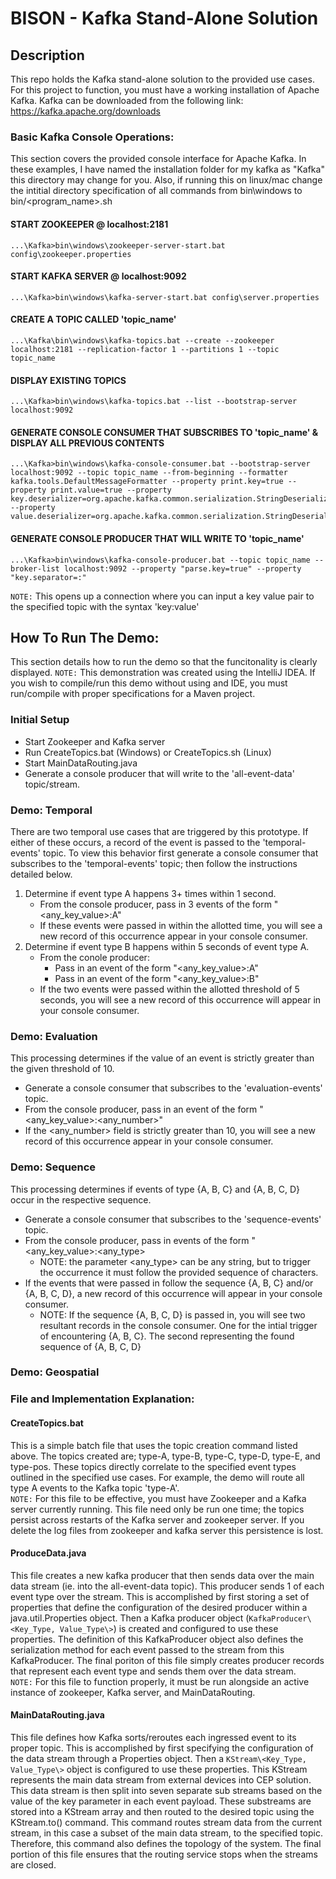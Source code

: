 # BISON - Kafka Stand-Alone Solution


## Description
This repo holds the Kafka stand-alone solution to the provided use cases. For this project to function, you must have a working installation of Apache Kafka. Kafka can be downloaded from the following link: https://kafka.apache.org/downloads


### Basic Kafka Console Operations:

This section covers the provided console interface for Apache Kafka. In these examples, I have named the installation folder for my kafka as "Kafka" this directory may change for you. Also, if running this on linux/mac change the intitial directory specification of all commands from bin\windows to bin/<program_name>.sh

#### START ZOOKEEPER @ localhost:2181  
<pre><code>...\Kafka>bin\windows\zookeeper-server-start.bat config\zookeeper.properties </code></pre>

#### START KAFKA SERVER @ localhost:9092  
<pre><code>...\Kafka>bin\windows\kafka-server-start.bat config\server.properties </code></pre>

#### CREATE A TOPIC CALLED 'topic_name'  
<pre><code>...\Kafka\bin\windows\kafka-topics.bat --create --zookeeper localhost:2181 --replication-factor 1 --partitions 1 --topic topic_name </code></pre>

#### DISPLAY EXISTING TOPICS  
<pre><code>...\Kafka>bin\windows\kafka-topics.bat --list --bootstrap-server localhost:9092 </code></pre>

#### GENERATE CONSOLE CONSUMER THAT SUBSCRIBES TO 'topic_name' & DISPLAY ALL PREVIOUS CONTENTS  
<pre><code>...\Kafka>bin\windows\kafka-console-consumer.bat --bootstrap-server localhost:9092 --topic topic_name --from-beginning --formatter kafka.tools.DefaultMessageFormatter --property print.key=true --property print.value=true --property key.deserializer=org.apache.kafka.common.serialization.StringDeserializer --property value.deserializer=org.apache.kafka.common.serialization.StringDeserializer </code></pre>

#### GENERATE CONSOLE PRODUCER THAT WILL WRITE TO 'topic_name'  
<pre><code>...\Kafka>bin\windows\kafka-console-producer.bat --topic topic_name --broker-list localhost:9092 --property "parse.key=true" --property "key.separator=:" </code></pre>
`NOTE:` This opens up a connection where you can input a key value pair to the specified
topic with the syntax 'key:value'


## How To Run The Demo:
This section details how to run the demo so that the funcitonality is clearly displayed.
`NOTE:` This demonstration was created using the IntelliJ IDEA. If you wish to compile/run this demo without using and IDE, you must run/compile with proper specifications for a Maven project.   

### Initial Setup
- Start Zookeeper and Kafka server  
- Run CreateTopics.bat (Windows) or CreateTopics.sh (Linux)  
- Start MainDataRouting.java  
- Generate a console producer that will write to the 'all-event-data' topic/stream.   

### Demo: Temporal
There are two temporal use cases that are triggered by this prototype. If either of these occurs, a record of the event is passed to the 'temporal-events' topic. To view this behavior first generate a console consumer that subscribes to the 'temporal-events' topic; then follow the instructions detailed below.  
1. Determine if event type A happens 3+ times within 1 second.
    * From the console producer, pass in 3 events of the form "<any_key_value>:A"
    * If these events were passed in within the allotted time, you will see a new record of this occurrence appear in your console consumer.
2. Determine if event type B happens within 5 seconds of event type A.
    * From the conole producer:
        * Pass in an event of the form "<any_key_value>:A"
        * Pass in an event of the form "<any_key_value>:B"
    * If the two events were passed within the allotted threshold of 5 seconds, you will see a new record of this occurrence will appear in your console consumer.
     

### Demo: Evaluation
This processing determines if the value of an event is strictly greater than the given threshold of 10.
- Generate a console consumer that subscribes to the 'evaluation-events' topic.  
- From the console producer, pass in an event of the form "<any_key_value>:<any_number>"
- If the <any_number> field is strictly greater than 10, you will see a new record of this occurrence appear in your console consumer.

### Demo: Sequence
This processing determines if events of type {A, B, C} and {A, B, C, D} occur in the respective sequence.
- Generate a console consumer that subscribes to the 'sequence-events' topic.  
- From the console producer, pass in events of the form "<any_key_value>:<any_type>
    * NOTE: the parameter <any_type> can be any string, but to trigger the occurrence it must follow the provided sequence of characters.
- If the events that were passed in follow the sequence {A, B, C} and/or {A, B, C, D}, a new record of this occurrence will appear in your console consumer.
    * NOTE: If the sequence {A, B, C, D} is passed in, you will see two resultant records in the console consumer. One for the intial trigger of encountering {A, B, C}. The second representing the found sequence of {A, B, C, D}

### Demo: Geospatial


### File and Implementation Explanation:
#### CreateTopics.bat
This is a simple batch file that uses the topic creation command listed above. The topics created are; type-A, type-B, type-C, type-D, type-E, and type-pos. These topics directly correlate to the specified event types outlined in the specified use cases. For example, the demo will route all type A events to the Kafka topic 'type-A'.  
`NOTE:` For this file to be effective, you must have Zookeeper and a Kafka server currently running. This file need only be run one time; the topics persist across restarts of the Kafka server and zookeeper server. If you delete the log files from zookeeper and kafka server this persistence is lost.  


#### ProduceData.java
This file creates a new kafka producer that then sends data over the main data stream (ie. into the all-event-data topic). This producer sends 1 of each event type over the stream. This is accomplished by first storing a set of properties that define the configuration of the desired producer within a java.util.Properties object. Then a Kafka producer object (`KafkaProducer\<Key_Type, Value_Type\>`) is created and configured to use these properties. The definition of this KafkaProducer object also defines the serialization method for each event passed to the stream from this KafkaProducer. The final poriton of this file simply creates producer records that represent each event type and sends them over the data stream.  
`NOTE:` For this file to function properly, it must be run alongside an active instance of zookeeper, Kafka server, and MainDataRouting.


#### MainDataRouting.java
This file defines how Kafka sorts/reroutes each ingressed event to its proper topic. This is accomplished by first specifying the configuration of the data stream through a Properties object. Then a `KStream\<Key_Type, Value_Type\>` object is configured to use these properties. This KStream represents the main data stream from external devices into CEP solution. This data stream is then split into seven separate sub streams based on the value of the key parameter in each event payload. These substreams are stored into a KStream array and then routed to the desired topic using the KStream.to() command. This command routes stream data from the current stream, in this case a subset of the main data stream, to the specified topic. Therefore, this command also defines the topology of the system. The final portion of this file ensures that the routing service stops when the streams are closed.
